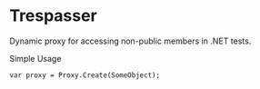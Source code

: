 Trespasser
==========

Dynamic proxy for accessing non-public members in .NET tests.

Simple Usage
```
var proxy = Proxy.Create(SomeObject);
```
